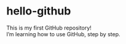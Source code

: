 # hello-github

This is my first GitHub repository!  
I’m learning how to use GitHub, step by step.

